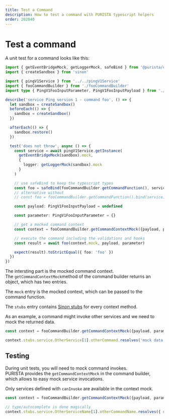 ```yaml
---
title: Test a Command
description: How to test a command with PURISTA typescript helpers
order: 202040
---
```


# Test a command

A unit test for a command looks like this:

```typescript
import { getEventBridgeMock, getLoggerMock, safeBind } from '@purista/core'
import { createSandbox } from 'sinon'

import { pingV1Service } from '../../pingV1Service'
import { fooCommandBuilder } from './fooCommandBuilder'
import type { PingV1FooInputParameter, PingV1FooInputPayload } from './types'

describe('service Ping version 1 - command foo', () => {
  let sandbox = createSandbox()
  beforeEach(() => {
    sandbox = createSandbox()
  })

  afterEach(() => {
    sandbox.restore()
  })

  test('does not throw', async () => {
    const service = await pingV1Service.getInstance(
      getEventBridgeMock(sandbox).mock, 
      { 
        logger: getLoggerMock(sandbox).mock 
      }
    )

    // use safeBind to keep the typescript types
    const foo = safeBind(fooCommandBuilder.getCommandFunction(), service)
    // alternative without
    // const foo = fooCommandBuilder.getCommandFunction().bind(service)

    const payload: PingV1FooInputPayload = undefined

    const parameter: PingV1FooInputParameter = {}

    // get a mocked command context
    const context = fooCommandBuilder.getCommandContextMock({payload, parameter, sandbox})

    // execute the command including the validations and hooks
    const result = await foo(context.mock, payload, parameter)

    expect(result).toStrictEqual({ foo: 'foo' })
  })
})
```


The intersting part is the mocked command context.  
The `getCommandContextMock`method of the command builder returns an object, which has two entries.

The `mock` entry is the mocked context, which can be passed to the command function.

The `stubs` entry contains [Sinon stubs](https://sinonjs.org/releases/latest/stubs/) for every context method.  

As an example, a command might invoke other services and we need to mock the returned data.

```typescript
const context = fooCommandBuilder.getCommandContextMock({payload, parameter, sandbox})

context.stubs.service.OtherService[1].otherCommand.resolves('mock data')
```


## Testing

During unit tests, you will need to mock command invokes.  
PURISTA provides the `getCommandContextMock` in the command builder, which allows to easy mock service invocations.

Only services defined with `canInvoke` are available in the context mock.

```typescript
const context = fooCommandBuilder.getCommandContextMock({payload, parameter, sandbox})

// type/autocomplete is done magically
context.stubs.service.OtherServiceName[1].otherCommandName.resolves({ resultValue: 'the mocked value })
```

